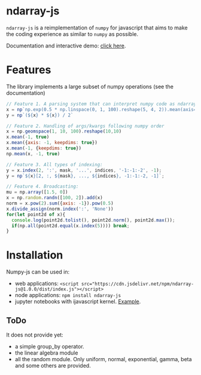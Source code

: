 # ndarray-js

`ndarray-js` is a reimplementation of `numpy` for javascript that aims to make the coding experience as similar to `numpy` as possible.


Documentation and interactive demo: [click here](https://caph1993.github.io/numpy-js/).


# Features

The library implements a large subset of numpy operations (see the documentation)

```js
// Feature 1. A parsing system that can interpret numpy code as ndarray-js instructions
x = np`np.exp(0.5 * np.linspace(0, 1, 100).reshape(5, 4, 2)).mean(axis=0)`
y = np`(${x} * ${x}) / 2`

// Feature 2. Handling of args/kwargs following numpy order
x = np.geomspace(1, 10, 100).reshape(10,10)
x.mean(-1, true)
x.mean({axis: -1, keepdims: true})
x.mean(-1, {keepdims: true})
np.mean(x, -1, true)

// Feature 3. All types of indexing:
y = x.index(2, ':', mask, '...', indices, '-1:-1:-2', -1);
y = np`${x}[2, :, ${mask}, ..., ${indices}, -1:-1:-2, -1]`;

// Feature 4. Broadcasting:
mu = np.array([1.5, 0])
x = np.random.randn([100, 2]).add(x)
norm = x.pow(2).sum({axis: -1}).pow(0.5)
x.divide_assign(norm.index(':', 'None'))
for(let point2d of x){
  console.log(point2d.tolist(), point2d.norm(), point2d.max());
  if(np.all(point2d.equal(x.index(5)))) break;
}
```

# Installation

Numpy-js can be used in:

- web applications: `<script src="https://cdn.jsdelivr.net/npm/ndarray-js@1.0.0/dist/index.js"></script>`
- node applications: `npm install ndarray-js`
- jupyter notebooks with ijavascript kernel.
[Example](https://github.com/caph1993/numpy-js/blob/main/notebooks/normal-scatter.ipynb).


## ToDo
It does not provide yet:
 - a simple group_by operator.
 - the linear algebra module
 - all the random module. Only uniform, normal, exponential, gamma, beta and some others are provided.


<!-- As of October 2023, the library is under development and testing. -->

